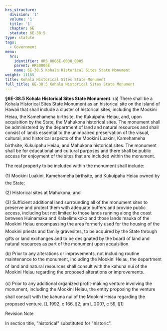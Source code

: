 ```yaml
---
hrs_structure:
  division: '1'
  volume: '1'
  title: '1'
  chapter: 6E
  statute: 6E-38.5
type: statute
tags:
  - Government
menu:
  hrs:
    identifier: HRS_0006E-0038_0005
    parent: HRS0006E
    name: 6E-38.5 Kohala Historical Sites State Monument
weight: 11165
title: Kohala Historical Sites State Monument
full_title: 6E-38.5 Kohala Historical Sites State Monument
---
```

**§6E-38.5** **Kohala Historical Sites State Monument.** (a) There shall be a Kohala Historical Sites State Monument as an historical site on the island of Hawaii that shall include a cluster of historical sites, including the Mookini Heiau, the Kamehameha birthsite, the Kukuipahu Heiau, and, upon acquisition by the State, the Mahukona historical sites. The monument shall be administered by the department of land and natural resources and shall consist of lands essential to the unimpaired preservation of the visual, cultural, and historical aspects of the Mookini Luakini, Kamehameha birthsite, Kukuipahu Heiau, and Mahukona historical sites. The monument shall be for educational and cultural purposes and there shall be public access for enjoyment of the sites that are included within the monument.

The real property to be included within the monument shall include:

(1) Mookini Luakini, Kamehameha birthsite, and Kukuipahu Heiau owned by the State;

(2) Historical sites at Mahukona; and

(3) Sufficient additional land surrounding all of the monument sites to preserve and protect them with adequate buffers and provide public access, including but not limited to those lands running along the coast between Huinamaka and Kalaelimukoko and those lands mauka of the Mookini Heiau encompassing the area formerly used for the housing of the Mookini priests and family gravesites, to be acquired by the State through gifts or land exchanges and to be designated by the board of land and natural resources as part of the monument upon acquisition.

(b) Prior to any alterations or improvements, not including routine maintenance to the monument, including the Mookini Heiau, the department of land and natural resources shall consult with the kahuna nui of the Mookini Heiau regarding the proposed alterations or improvements.

(c) Prior to any additional organized profit-making venture involving the monument, including the Mookini Heiau, the entity proposing the venture shall consult with the kahuna nui of the Mookini Heiau regarding the proposed venture. [L 1992, c 166, §2; am L 2007, c 59, §1]

Revision Note

In section title, "historical" substituted for "historic".